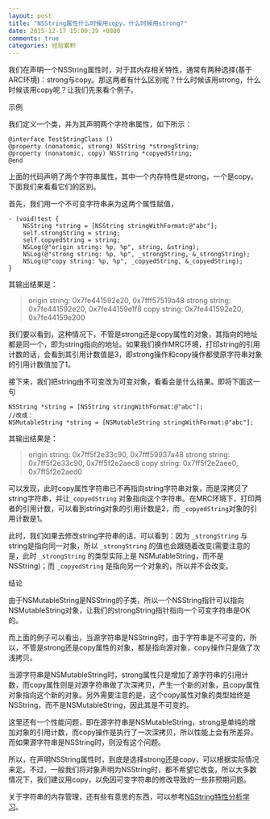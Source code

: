 ```yaml
---
layout: post
title: "NSString属性什么时候用copy，什么时候用strong?"
date: 2015-12-17 15:00:39 +0800
comments: true
categories: 经验累积
---
```


<!--more-->

我们在声明一个NSString属性时，对于其内存相关特性，通常有两种选择(基于ARC环境)：strong与copy。那这两者有什么区别呢？什么时候该用strong，什么时候该用copy呢？让我们先来看个例子。

示例

我们定义一个类，并为其声明两个字符串属性，如下所示：

```objc
@interface TestStringClass ()
@property (nonatomic, strong) NSString *strongString;
@property (nonatomic, copy) NSString *copyedString;
@end
```

上面的代码声明了两个字符串属性，其中一个内存特性是strong，一个是copy。下面我们来看看它们的区别。

首先，我们用一个不可变字符串来为这两个属性赋值，

```objc
- (void)test {
    NSString *string = [NSString stringWithFormat:@"abc"];
    self.strongString = string;
    self.copyedString = string;
    NSLog(@"origin string: %p, %p", string, &string);
    NSLog(@"strong string: %p, %p", _strongString, &_strongString);
    NSLog(@"copy string: %p, %p", _copyedString, &_copyedString);
}
```
其输出结果是：

> origin string: 0x7fe441592e20, 0x7fff57519a48
> strong string: 0x7fe441592e20, 0x7fe44159e1f8
> copy string: 0x7fe441592e20, 0x7fe44159e200

我们要以看到，这种情况下，不管是strong还是copy属性的对象，其指向的地址都是同一个，即为string指向的地址。如果我们换作MRC环境，打印string的引用计数的话，会看到其引用计数值是3，即strong操作和copy操作都使原字符串对象的引用计数值加了1。

接下来，我们把string由不可变改为可变对象，看看会是什么结果。即将下面这一句

```
NSString *string = [NSString stringWithFormat:@"abc"];
//改成：
NSMutableString *string = [NSMutableString stringWithFormat:@"abc"];
```

其输出结果是：

> origin string: 0x7ff5f2e33c90, 0x7fff59937a48
> strong string: 0x7ff5f2e33c90, 0x7ff5f2e2aec8
> copy string: 0x7ff5f2e2aee0, 0x7ff5f2e2aed0

可以发现，此时copy属性字符串已不再指向string字符串对象，而是深拷贝了string字符串，并让`_copyedString` 对象指向这个字符串。在MRC环境下，打印两者的引用计数，可以看到string对象的引用计数是2，而 `_copyedString`对象的引用计数是1。

此时，我们如果去修改string字符串的话，可以看到：因为 `_strongString` 与string是指向同一对象，所以 `_strongString` 的值也会跟随着改变(需要注意的是，此时 `_strongString` 的类型实际上是 NSMutableString，而不是NSString)；而 `_copyedString` 是指向另一个对象的，所以并不会改变。

结论

由于NSMutableString是NSString的子类，所以一个NSString指针可以指向NSMutableString对象，让我们的strongString指针指向一个可变字符串是OK的。

而上面的例子可以看出，当源字符串是NSString时，由于字符串是不可变的，所以，不管是strong还是copy属性的对象，都是指向源对象，copy操作只是做了次浅拷贝。

当源字符串是NSMutableString时，strong属性只是增加了源字符串的引用计数，而copy属性则是对源字符串做了次深拷贝，产生一个新的对象，且copy属性对象指向这个新的对象。另外需要注意的是，这个copy属性对象的类型始终是NSString，而不是NSMutableString，因此其是不可变的。

这里还有一个性能问题，即在源字符串是NSMutableString，strong是单纯的增加对象的引用计数，而copy操作是执行了一次深拷贝，所以性能上会有所差异。而如果源字符串是NSString时，则没有这个问题。

所以，在声明NSString属性时，到底是选择strong还是copy，可以根据实际情况来定。不过，一般我们将对象声明为NSString时，都不希望它改变，所以大多数情况下，我们建议用copy，以免因可变字符串的修改导致的一些非预期问题。

关于字符串的内存管理，还有些有意思的东西，可以参考[NSString特性分析学习](http://blog.cnbluebox.com/blog/2014/04/16/nsstringte-xing-fen-xi-xue-xi/)。

